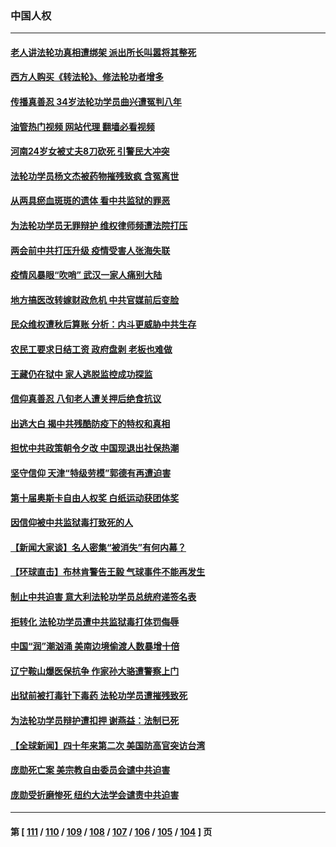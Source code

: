 ### 中国人权
---
#### [老人讲法轮功真相遭绑架 派出所长叫嚣将其整死](../../pages/ncid278/n13939553.md?03020845) 
#### [西方人购买《转法轮》、修法轮功者增多](../../pages/ncid278/n13939369.md?03020845) 
#### [传播真善忍 34岁法轮功学员曲兴遭冤判八年](../../pages/ncid278/n13939536.md?03020845) 
#### [油管热门视频 网站代理 翻墙必看视频](http://138.2.39.72:81/youtube.html?epic-marker?03020845)
#### [河南24岁女被丈夫8刀砍死 引警民大冲突](../../pages/ncid278/n13939491.md?03020845) 
#### [法轮功学员杨文杰被药物摧残致疯 含冤离世](../../pages/ncid278/n13938659.md?03020845) 
#### [从两具瘀血斑斑的遗体 看中共监狱的罪恶](../../pages/ncid278/n13936388.md?03020845) 
#### [为法轮功学员无罪辩护 维权律师频遭法院打压](../../pages/ncid278/n13937296.md?03020845) 
#### [两会前中共打压升级 疫情受害人张海失联](../../pages/ncid278/n13938299.md?03020845) 
#### [疫情风暴眼“吹哨” 武汉一家人痛别大陆](../../pages/ncid278/n13937906.md?03020845) 
#### [地方搞医改转嫁财政危机 中共官媒前后变脸](../../pages/ncid278/n13937798.md?03020845) 
#### [民众维权遭秋后算账 分析：内斗更威胁中共生存](../../pages/ncid278/n13937839.md?03020845) 
#### [农民工要求日结工资 政府盘剥 老板也难做](../../pages/ncid278/n13936819.md?03020845) 
#### [王藏仍在狱中 家人逃脱监控成功探监](../../pages/ncid278/n13937190.md?03020845) 
#### [信仰真善忍 八旬老人遭关押后绝食抗议](../../pages/ncid278/n13935787.md?03020845) 
#### [出逃大白 揭中共残酷防疫下的特权和真相](../../pages/ncid278/n13936151.md?03020845) 
#### [担忧中共政策朝令夕改 中国现退出社保热潮](../../pages/ncid278/n13935078.md?03020845) 
#### [坚守信仰 天津“特级劳模”郭德有再遭迫害](../../pages/ncid278/n13934725.md?03020845) 
#### [第十届奥斯卡自由人权奖 白纸运动获团体奖](../../pages/ncid278/n13934490.md?03020845) 
#### [因信仰被中共监狱毒打致死的人](../../pages/ncid278/n13934141.md?03020845) 
#### [【新闻大家谈】名人密集“被消失”有何内幕？](../../pages/ncid278/n13934185.md?03020845) 
#### [【环球直击】布林肯警告王毅 气球事件不能再发生](../../pages/ncid278/n13933164.md?03020845) 
#### [制止中共迫害 意大利法轮功学员总统府递签名表](../../pages/ncid278/n13933726.md?03020845) 
#### [拒转化 法轮功学员遭中共监狱毒打体罚侮辱](../../pages/ncid278/n13928989.md?03020845) 
#### [中国“润”潮汹涌 美南边境偷渡人数暴增十倍](../../pages/ncid278/n13933536.md?03020845) 
#### [辽宁鞍山爆医保抗争 作家孙大骆遭警察上门](../../pages/ncid278/n13932231.md?03020845) 
#### [出狱前被打毒针下毒药 法轮功学员遭摧残致死](../../pages/ncid278/n13931976.md?03020845) 
#### [为法轮功学员辩护遭扣押 谢燕益：法制已死](../../pages/ncid278/n13932666.md?03020845) 
#### [【全球新闻】四十年来第二次 美国防高官突访台湾](../../pages/ncid278/n13932229.md?03020845) 
#### [庞勋死亡案 美宗教自由委员会谴中共迫害](../../pages/ncid278/n13932260.md?03020845) 
#### [庞勋受折磨惨死 纽约大法学会谴责中共迫害](../../pages/ncid278/n13932240.md?03020845) 

---
#### 第 [ [111](./111.md?03020845) / [110](./110.md?03020845) / [109](./109.md?03020845) / [108](./108.md?03020845) / [107](./107.md?03020845) / [106](./106.md?03020845) / [105](./105.md?03020845) / [104](./104.md?03020845) ] 页
